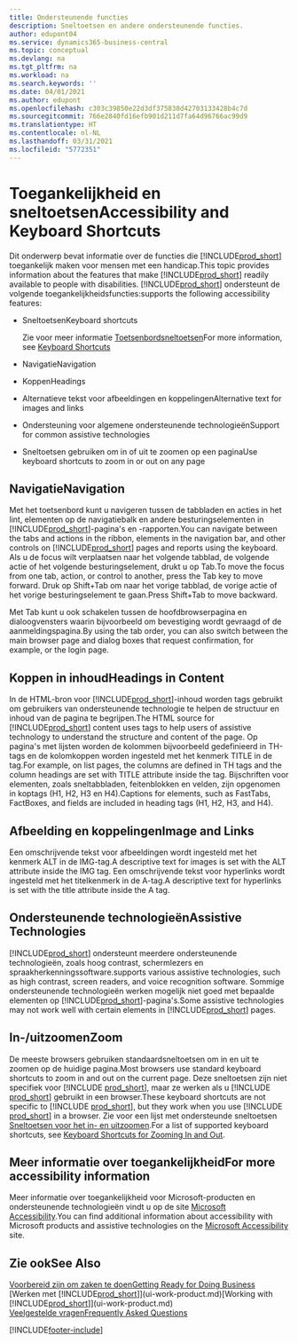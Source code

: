 ```yaml
---
title: Ondersteunende functies
description: Sneltoetsen en andere ondersteunende functies.
author: edupont04
ms.service: dynamics365-business-central
ms.topic: conceptual
ms.devlang: na
ms.tgt_pltfrm: na
ms.workload: na
ms.search.keywords: ''
ms.date: 04/01/2021
ms.author: edupont
ms.openlocfilehash: c303c39850e22d3df375838d42703133428b4c7d
ms.sourcegitcommit: 766e2840fd16efb901d211d7fa64d96766ac99d9
ms.translationtype: HT
ms.contentlocale: nl-NL
ms.lasthandoff: 03/31/2021
ms.locfileid: "5772351"
---
```

# <a name="accessibility-and-keyboard-shortcuts"></a><span data-ttu-id="cc02f-103">Toegankelijkheid en sneltoetsen</span><span class="sxs-lookup"><span data-stu-id="cc02f-103">Accessibility and Keyboard Shortcuts</span></span>

<span data-ttu-id="cc02f-104">Dit onderwerp bevat informatie over de functies die [!INCLUDE[prod_short](includes/prod_short.md)] toegankelijk maken voor mensen met een handicap.</span><span class="sxs-lookup"><span data-stu-id="cc02f-104">This topic provides information about the features that make [!INCLUDE[prod_short](includes/prod_short.md)] readily available to people with disabilities.</span></span> [!INCLUDE[prod_short](includes/prod_short.md)] <span data-ttu-id="cc02f-105">ondersteunt de volgende toegankelijkheidsfuncties:</span><span class="sxs-lookup"><span data-stu-id="cc02f-105">supports the following accessibility features:</span></span>  

- <span data-ttu-id="cc02f-106">Sneltoetsen</span><span class="sxs-lookup"><span data-stu-id="cc02f-106">Keyboard shortcuts</span></span>

    <span data-ttu-id="cc02f-107">Zie voor meer informatie [Toetsenbordsneltoetsen](keyboard-shortcuts.md)</span><span class="sxs-lookup"><span data-stu-id="cc02f-107">For more information, see [Keyboard Shortcuts](keyboard-shortcuts.md)</span></span>

- <span data-ttu-id="cc02f-108">Navigatie</span><span class="sxs-lookup"><span data-stu-id="cc02f-108">Navigation</span></span>  

- <span data-ttu-id="cc02f-109">Koppen</span><span class="sxs-lookup"><span data-stu-id="cc02f-109">Headings</span></span>  

- <span data-ttu-id="cc02f-110">Alternatieve tekst voor afbeeldingen en koppelingen</span><span class="sxs-lookup"><span data-stu-id="cc02f-110">Alternative text for images and links</span></span>  

- <span data-ttu-id="cc02f-111">Ondersteuning voor algemene ondersteunende technologieën</span><span class="sxs-lookup"><span data-stu-id="cc02f-111">Support for common assistive technologies</span></span>  

- <span data-ttu-id="cc02f-112">Sneltoetsen gebruiken om in of uit te zoomen op een pagina</span><span class="sxs-lookup"><span data-stu-id="cc02f-112">Use keyboard shortcuts to zoom in or out on any page</span></span>

<!-- moved to separate article
##  <a name="Keyboard"></a> Keyboard Shortcuts in the browser
 [!INCLUDE[prod_short](includes/prod_short.md)] supports the keyboard shortcuts that are supported by most web browsers. The keyboard shortcuts described here refer to the U.S. keyboard layout. The layout of the keys on other keyboards may not correspond exactly to the keys on a U.S. keyboard.  

|To do this|Press|  
|----------------|-----------|  
|To move focus to the next or previous control or element on a page, such as buttons, fields, or items in a list.|Tab, Shift+Tab|  
|To enable or access the element or control that is in focus.|Enter|  
|To scroll items up and down in a list.|Up Arrow, Down Arrow|  
|To scroll columns of an item left and right in a list.|Left Arrow, Right Arrow|  
|To open a drop-down list or look up a value for a field.|Alt+Down Arrow|  
|To move focus to the next element outside the list.|Ctrl + Enter|  
|To see the transactions that resulted in a calculated value in a field.|Alt+Right Arrow|  

-->

## <a name="navigation"></a><a name="Navigation"></a> <span data-ttu-id="cc02f-113">Navigatie</span><span class="sxs-lookup"><span data-stu-id="cc02f-113">Navigation</span></span>  
 <span data-ttu-id="cc02f-114">Met het toetsenbord kunt u navigeren tussen de tabbladen en acties in het lint, elementen op de navigatiebalk en andere besturingselementen in [!INCLUDE[prod_short](includes/prod_short.md)]-pagina's en -rapporten.</span><span class="sxs-lookup"><span data-stu-id="cc02f-114">You can navigate between the tabs and actions in the ribbon, elements in the navigation bar, and other controls on [!INCLUDE[prod_short](includes/prod_short.md)] pages and reports using the keyboard.</span></span> <span data-ttu-id="cc02f-115">Als u de focus wilt verplaatsen naar het volgende tabblad, de volgende actie of het volgende besturingselement, drukt u op Tab.</span><span class="sxs-lookup"><span data-stu-id="cc02f-115">To move the focus from one tab, action, or control to another, press the Tab key to move forward.</span></span> <span data-ttu-id="cc02f-116">Druk op Shift+Tab om naar het vorige tabblad, de vorige actie of het vorige besturingselement te gaan.</span><span class="sxs-lookup"><span data-stu-id="cc02f-116">Press Shift+Tab to move backward.</span></span>  

 <span data-ttu-id="cc02f-117">Met Tab kunt u ook schakelen tussen de hoofdbrowserpagina en dialoogvensters waarin bijvoorbeeld om bevestiging wordt gevraagd of de aanmeldingspagina.</span><span class="sxs-lookup"><span data-stu-id="cc02f-117">By using the tab order, you can also switch between the main browser page and dialog boxes that request confirmation, for example, or the login page.</span></span>  

## <a name="headings-in-content"></a><a name="Headings"></a> <span data-ttu-id="cc02f-118">Koppen in inhoud</span><span class="sxs-lookup"><span data-stu-id="cc02f-118">Headings in Content</span></span>
 
 <span data-ttu-id="cc02f-119">In de HTML-bron voor [!INCLUDE[prod_short](includes/prod_short.md)]-inhoud worden tags gebruikt om gebruikers van ondersteunende technologie te helpen de structuur en inhoud van de pagina te begrijpen.</span><span class="sxs-lookup"><span data-stu-id="cc02f-119">The HTML source for [!INCLUDE[prod_short](includes/prod_short.md)] content uses tags to help users of assistive technology to understand the structure and content of the page.</span></span> <span data-ttu-id="cc02f-120">Op pagina's met lijsten worden de kolommen bijvoorbeeld gedefinieerd in TH-tags en de kolomkoppen worden ingesteld met het kenmerk TITLE in de tag.</span><span class="sxs-lookup"><span data-stu-id="cc02f-120">For example, on list pages, the columns are defined in TH tags and the column headings are set with TITLE attribute inside the tag.</span></span> <span data-ttu-id="cc02f-121">Bijschriften voor elementen, zoals sneltabbladen, feitenblokken en velden, zijn opgenomen in koptags (H1, H2, H3 en H4).</span><span class="sxs-lookup"><span data-stu-id="cc02f-121">Captions for elements, such as FastTabs, FactBoxes, and fields are included in heading tags (H1, H2, H3, and H4).</span></span>  

## <a name="image-and-links"></a><a name="Images"></a> <span data-ttu-id="cc02f-122">Afbeelding en koppelingen</span><span class="sxs-lookup"><span data-stu-id="cc02f-122">Image and Links</span></span>

 <span data-ttu-id="cc02f-123">Een omschrijvende tekst voor afbeeldingen wordt ingesteld met het kenmerk ALT in de IMG-tag.</span><span class="sxs-lookup"><span data-stu-id="cc02f-123">A descriptive text for images is set with the ALT attribute inside the IMG tag.</span></span> <span data-ttu-id="cc02f-124">Een omschrijvende tekst voor hyperlinks wordt ingesteld met het titelkenmerk in de A-tag.</span><span class="sxs-lookup"><span data-stu-id="cc02f-124">A descriptive text for hyperlinks is set with the title attribute inside the A tag.</span></span>  

## <a name="assistive-technologies"></a><a name="AssistiveTech"></a> <span data-ttu-id="cc02f-125">Ondersteunende technologieën</span><span class="sxs-lookup"><span data-stu-id="cc02f-125">Assistive Technologies</span></span>

[!INCLUDE[prod_short](includes/prod_short.md)] <span data-ttu-id="cc02f-126">ondersteunt meerdere ondersteunende technologieën, zoals hoog contrast, schermlezers en spraakherkenningssoftware.</span><span class="sxs-lookup"><span data-stu-id="cc02f-126">supports various assistive technologies, such as high contrast, screen readers, and voice recognition software.</span></span> <span data-ttu-id="cc02f-127">Sommige ondersteunende technologieën werken mogelijk niet goed met bepaalde elementen op [!INCLUDE[prod_short](includes/prod_short.md)]-pagina's.</span><span class="sxs-lookup"><span data-stu-id="cc02f-127">Some assistive technologies may not work well with certain elements in [!INCLUDE[prod_short](includes/prod_short.md)] pages.</span></span>  

## <a name="zoom"></a><a name="zoom"></a> <span data-ttu-id="cc02f-128">In-/uitzoomen</span><span class="sxs-lookup"><span data-stu-id="cc02f-128">Zoom</span></span>

<span data-ttu-id="cc02f-129">De meeste browsers gebruiken standaardsneltoetsen om in en uit te zoomen op de huidige pagina.</span><span class="sxs-lookup"><span data-stu-id="cc02f-129">Most browsers use standard keyboard shortcuts to zoom in and out on the current page.</span></span> <span data-ttu-id="cc02f-130">Deze sneltoetsen zijn niet specifiek voor [!INCLUDE [prod_short](includes/prod_short.md)], maar ze werken als u [!INCLUDE [prod_short](includes/prod_short.md)] gebruikt in een browser.</span><span class="sxs-lookup"><span data-stu-id="cc02f-130">These keyboard shortcuts are not specific to [!INCLUDE [prod_short](includes/prod_short.md)], but they work when you use [!INCLUDE [prod_short](includes/prod_short.md)] in a browser.</span></span> <span data-ttu-id="cc02f-131">Zie voor een lijst met ondersteunde sneltoetsen [Sneltoetsen voor het in- en uitzoomen](keyboard-shortcuts.md#zoomshortcuts).</span><span class="sxs-lookup"><span data-stu-id="cc02f-131">For a list of supported keyboard shortcuts, see [Keyboard Shortcuts for Zooming In and Out](keyboard-shortcuts.md#zoomshortcuts).</span></span>  

## <a name="for-more-accessibility-information"></a><span data-ttu-id="cc02f-132">Meer informatie over toegankelijkheid</span><span class="sxs-lookup"><span data-stu-id="cc02f-132">For more accessibility information</span></span>

<span data-ttu-id="cc02f-133">Meer informatie over toegankelijkheid voor Microsoft-producten en ondersteunende technologieën vindt u op de site [Microsoft Accessibility](https://go.microsoft.com/fwlink/?LinkId=262160).</span><span class="sxs-lookup"><span data-stu-id="cc02f-133">You can find additional information about accessibility with Microsoft products and assistive technologies on the [Microsoft Accessibility](https://go.microsoft.com/fwlink/?LinkId=262160) site.</span></span>

## <a name="see-also"></a><span data-ttu-id="cc02f-134">Zie ook</span><span class="sxs-lookup"><span data-stu-id="cc02f-134">See Also</span></span>

[<span data-ttu-id="cc02f-135">Voorbereid zijn om zaken te doen</span><span class="sxs-lookup"><span data-stu-id="cc02f-135">Getting Ready for Doing Business</span></span>](ui-get-ready-business.md)  
<span data-ttu-id="cc02f-136">[Werken met [!INCLUDE[prod_short](includes/prod_short.md)]](ui-work-product.md)</span><span class="sxs-lookup"><span data-stu-id="cc02f-136">[Working with [!INCLUDE[prod_short](includes/prod_short.md)]](ui-work-product.md)</span></span>  
[<span data-ttu-id="cc02f-137">Veelgestelde vragen</span><span class="sxs-lookup"><span data-stu-id="cc02f-137">Frequently Asked Questions</span></span>](across-faq.md)  


[!INCLUDE[footer-include](includes/footer-banner.md)]
